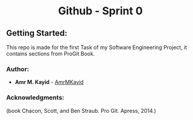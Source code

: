 <h1 align="center">  Github - Sprint 0 </h1>

## Getting Started:
This repo is made for the first Task of my Software Engineering Project, it contains sections from ProGit Book.

### Author:
* **Amr M. Kayid** - [AmrMKayid](https://github.com/AmrMKayid)

### Acknowledgments:
(book Chacon, Scott, and Ben Straub. Pro Git. Apress, 2014.)

